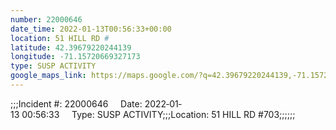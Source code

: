 ```yaml
---
number: 22000646
date_time: 2022-01-13T00:56:33+00:00
location: 51 HILL RD #
latitude: 42.39679220244139
longitude: -71.15720669327173
type: SUSP ACTIVITY
google_maps_link: https://maps.google.com/?q=42.39679220244139,-71.15720669327173
---
```


;;;Incident #: 22000646     Date: 2022‐01‐13 00:56:33     Type: SUSP ACTIVITY;;;Location: 51 HILL RD #703;;;;;;
